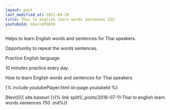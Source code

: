 ```yaml
---
layout: post
last_modified_at: 2021-03-29
title: Thai to English learn words sentences 222 
youtubeId: G5ornXPGbtU
---
```

 
 
Helps to learn English words and sentences for Thai speakers.

Opportunitiy to repeat the words sentences. 

Practice English language. 
 
10 minutes practice every day. 
 
How to learn English words and sentences for Thai speakers 
 
{% include youtubePlayer.html id=page.youtubeId %}
 
 
[Next]({{ site.baseurl }}{% link  split1/_posts/2016-07-11-Thai to english learn words sentences 750 .md%})
 
